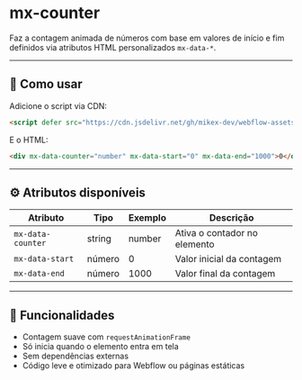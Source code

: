# mx-counter

Faz a contagem animada de números com base em valores de início e fim definidos via atributos HTML personalizados `mx-data-*`.

---

## 🚀 Como usar

Adicione o script via CDN:

```html
<script defer src="https://cdn.jsdelivr.net/gh/mikex-dev/webflow-assets@latest/mx-counter.js?v=1"></script>
```

E o HTML:

```html
<div mx-data-counter="number" mx-data-start="0" mx-data-end="1000">0</div>
```

---

## ⚙️ Atributos disponíveis

| Atributo               | Tipo    | Exemplo | Descrição                            |
|------------------------|---------|---------|----------------------------------------|
| `mx-data-counter`      | string  | number  | Ativa o contador no elemento          |
| `mx-data-start`        | número  | 0       | Valor inicial da contagem             |
| `mx-data-end`          | número  | 1000    | Valor final da contagem               |

---

## 🎯 Funcionalidades

- Contagem suave com `requestAnimationFrame`
- Só inicia quando o elemento entra em tela
- Sem dependências externas
- Código leve e otimizado para Webflow ou páginas estáticas
